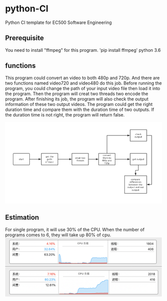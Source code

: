 # python-CI
Python CI template for EC500 Software Engineering

## Prerequisite
You need to install "ffmpeg" for this program. 'pip install ffmpeg'
python 3.6
## functions
This program could convert an video to both 480p and 720p. And there are two functions named video720 and video480 do this job. Before running the program, you could change the path of your input video file then load it into the program. Then the program will creat two threads two encode the program. After finishing its job, the program will also check the output information of these two output videos. The program could get the right duration time and compare them with the duration time of two outputs. If the duration time is not right, the program will return false.

![1](https://github.com/ec500-software-engineering/exercise-2-ffmpeg-liuknan/raw/master/ex2.png)
## Estimation
For single program, it will use 30% of the CPU. When the number of programs comes to 6, they will take up 80% of cpu.
![1](https://github.com/ec500-software-engineering/exercise-2-ffmpeg-liuknan/blob/master/%E5%B1%8F%E5%B9%95%E5%BF%AB%E7%85%A7%202019-02-27%20%E4%B8%8B%E5%8D%8811.03.58.png)
![2](https://github.com/ec500-software-engineering/exercise-2-ffmpeg-liuknan/blob/master/%E5%B1%8F%E5%B9%95%E5%BF%AB%E7%85%A7%202019-02-27%20%E4%B8%8B%E5%8D%8811.05.19.png)
